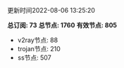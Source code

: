 更新时间2022-08-06 13:25:20

**总订阅: 73**
**总节点: 1760**
**有效节点: 805**
- v2ray节点: 88
- trojan节点: 210
- ss节点: 507
